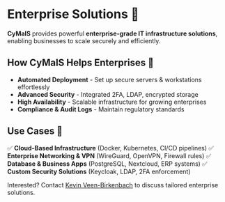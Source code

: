 # Enterprise Solutions 🏢

**CyMaIS** provides powerful **enterprise-grade IT infrastructure solutions**, enabling businesses to scale securely and efficiently.

## How CyMaIS Helps Enterprises 🔧
- **Automated Deployment** - Set up secure servers & workstations effortlessly
- **Advanced Security** - Integrated 2FA, LDAP, encrypted storage
- **High Availability** - Scalable infrastructure for growing enterprises
- **Compliance & Audit Logs** - Maintain regulatory standards

## Use Cases 💼
✅ **Cloud-Based Infrastructure** (Docker, Kubernetes, CI/CD pipelines)
✅ **Enterprise Networking & VPN** (WireGuard, OpenVPN, Firewall rules)
✅ **Database & Business Apps** (PostgreSQL, Nextcloud, ERP systems)
✅ **Custom Security Solutions** (Keycloak, LDAP, 2FA enforcement)

Interested? Contact [Kevin Veen-Birkenbach](mailto:kevin@veen.world) to discuss tailored enterprise solutions.